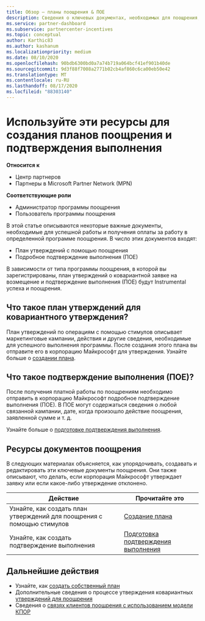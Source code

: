 ```yaml
---
title: Обзор — планы поощрения & ПОЕ
description: Сведения о ключевых документах, необходимых для поощрения, включая план утверждений о ковариантной заявке на утверждение и подробное подтверждение выполнения (ПОЕ).
ms.service: partner-dashboard
ms.subservice: partnercenter-incentives
ms.topic: conceptual
author: Karthic83
ms.author: kashanum
ms.localizationpriority: medium
ms.date: 08/10/2020
ms.openlocfilehash: 90bdb6300bd0a7a74b719a064bcf41ef901b40de
ms.sourcegitcommit: 9d3f88f7008a2771b02cb4af860c6ca00eb50e42
ms.translationtype: MT
ms.contentlocale: ru-RU
ms.lasthandoff: 08/17/2020
ms.locfileid: "88303140"
---
```

# <a name="use-these-resources-to-help-you-create-incentives-plans-and-proofs-of-execution"></a>Используйте эти ресурсы для создания планов поощрения и подтверждения выполнения

**Относится к**

- Центр партнеров
- Партнеры в Microsoft Partner Network (MPN)

**Соответствующие роли**

- Администратор программы поощрения
- Пользователь программы поощрения

В этой статье описываются некоторые важные документы, необходимые для успешной работы и получения оплаты за работу в определенной программе поощрения. В число этих документов входят:

- План утверждений с помощью поощрения
- Подробное подтверждение выполнения (ПОЕ)

В зависимости от типа программы поощрения, в которой вы зарегистрированы, план утверждений о ковариантной заявке на возмещение и подтверждение выполнения (ПОЕ) будут Instrumental успеха и поощрения.

## <a name="what-is-an-incentives-co-op-claims-plan"></a>Что такое план утверждений для ковариантного утверждения?

План утверждений по операциям с помощью стимулов описывает маркетинговые кампании, действия и другие сведения, необходимые для успешного выполнения программы. После создания этого плана вы отправите его в корпорацию Майкрософт для утверждения. Узнайте больше о [создании плана](incentives-create-your-plan.md).

## <a name="what-is-a-proof-of-execution-poe"></a>Что такое подтверждение выполнения (ПОЕ)?

После получения платной работы по поощрениям необходимо отправить в корпорацию Майкрософт подробное подтверждение выполнения (ПОЕ). В ПОЕ могут содержаться сведения о любой связанной кампании, дате, когда произошло действие поощрения, заявленной сумме и т. д. 

Узнайте больше о [подготовке подтверждения выполнения](incentives-prepare-your-proof-of-execution.md).

## <a name="incentives-document-resources"></a>Ресурсы документов поощрения

В следующих материалах объясняется, как упорядочивать, создавать и редактировать эти ключевые документы поощрения. Они также описывают, что делать, если корпорация Майкрософт утверждает заявку или если какое-либо утверждение отклонено.

|  **Действие**  |  **Прочитайте это**  |
|--------------|-----------|
| Узнайте, как создать план утверждений для поощрения с помощью стимулов | [Создание плана](incentives-create-your-plan.md)  |
Узнайте, как создать подтверждение выполнения | [Подготовка подтверждения выполнения](incentives-prepare-your-proof-of-execution.md)  |

## <a name="next-steps"></a>Дальнейшие действия

- Узнайте, как [создать собственный план](incentives-create-your-plan.md)
- Дополнительные сведения о процессе утверждения ковариантных [утверждений для поощрения](claims-overview.md)
- Сведения о [связях клиентов поощрения с использованием модели КПОР](submit-osa-claim.md)